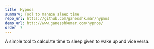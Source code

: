 ```yaml
---
title: Hypnos
summary: Tool to manage sleep time
repo_url: https://github.com/ganesshkumar/hypnos
demo_url: http://www.ganesshkumar.com/hypnos/
order: 7
---
```


A simple tool to calculate time to sleep given to wake up and vice versa.